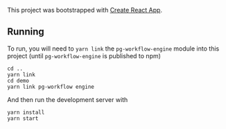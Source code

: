 This project was bootstrapped with [Create React App](https://github.com/facebook/create-react-app).

## Running

To run, you will need to `yarn link` the `pg-workflow-engine` module into this project (until `pg-workflow-engine` is published to npm)

```
cd ..
yarn link
cd demo
yarn link pg-workflow engine
```

And then run the development server with

```
yarn install
yarn start
```
